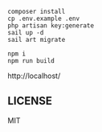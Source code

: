 
```shell
composer install
cp .env.example .env
php artisan key:generate
sail up -d
sail art migrate

npm i
npm run build
```
http://localhost/

## LICENSE
MIT
